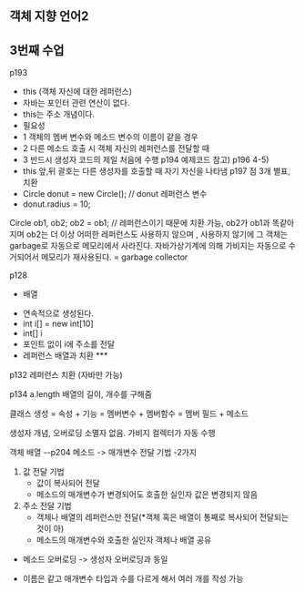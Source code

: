 객체 지향 언어2 
---
3번째 수업
---


p193
- this (객체 자신에 대한 레퍼런스)
- 자바는 포인터 관련 연산이 없다.
- this는 주소 개념이다.
- 필요성
- 1 객체의 멤버 변수와 메소드 변수의 이름이 같을 경우
- 2 다른 메소드 호출 시 객체 자신의 레퍼런스를 전달할 때
- 3 반드시 생성자 코드의 제일 처음에 수행
p194 예제코드 참고)
p196 4-5)
- this 앞,뒤 괄호는 다른 생성자를 호출할 때 자기 자신을 나타냄
p197 점 3개 별표, 치환
- Circle donut = new Circle(); // donut 레퍼런스 변수
- donut.radius = 10;

Circle ob1, ob2;
ob2 = ob1; // 레퍼런스이기 때문에 치환 가능, ob2가 ob1과 똑같아지며 ob2는 더 이상 어떠한 레퍼런스도
사용하지 않으며 , 사용하지 않기에 그 객체는 garbage로 자동으로 메모리에서 사라진다.
자바가상기계에 의해 가비지는 자동으로 수거되어서 메모리가 재사용된다. = garbage collector

p128
* 배열
- 연속적으로 생성된다.
- int i[] = new int[10]
- int[] i 
- 포인트 없이 i에 주소를 전달
- 레퍼런스 배열과 치환 ***

p132 레퍼런스 치환 (자바만 가능)

p134
a.length 배열의 길이, 개수를 구해줌


클래스 생성 = 속성 + 기능
= 멤버변수 + 멤버함수
= 멤버 필드 + 메소드

생성자 개념, 오버로딩
소멸자 없음. 가비지 컬렉터가 자동 수행

객체 배열 --p204
메소드 -> 매개변수 전달 기법 -2가지
1) 값 전달 기법
    - 값이 복사되어 전달
    - 메소드의 매개변수가 변경되어도 호출한 실인자 값은 변경되지 않음
2) 주소 전달 기법
    - 객체나 배열의 레퍼런스만 전달(*객체 혹은 배열이 통째로 복사되어 전달되는 것이 아)
    - 메소드의 매개변수와 호출한 실인자 객체나 배열 공유

* 메소드 오버로딩 -> 생성자 오버로딩과 동일
- 이름은 같고 매개변수 타입과 수를 다르게 해서 여러 개를 작성 가능


